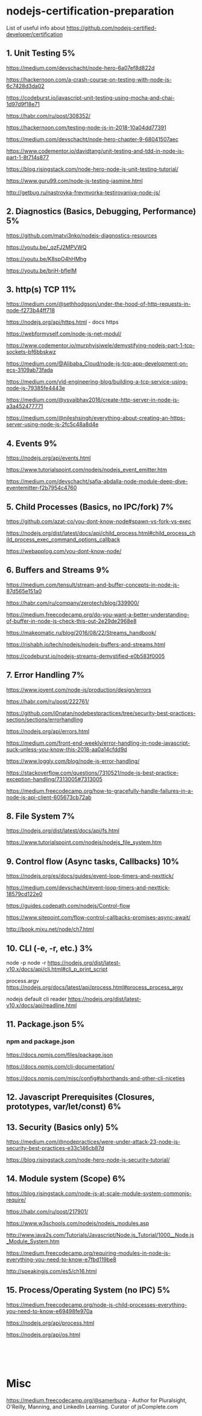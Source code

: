 # nodejs-certification-preparation

List of useful info about https://github.com/nodejs-certified-developer/certification

## 1. Unit Testing 5%

https://medium.com/devschacht/node-hero-6a07ef8d822d

https://hackernoon.com/a-crash-course-on-testing-with-node-js-6c7428d3da02

https://codeburst.io/javascript-unit-testing-using-mocha-and-chai-1d97d9f18e71

https://habr.com/ru/post/308352/

https://hackernoon.com/testing-node-js-in-2018-10a04dd77391

https://medium.com/devschacht/node-hero-chapter-9-68041507aec

https://www.codementor.io/davidtang/unit-testing-and-tdd-in-node-js-part-1-8t714s877

https://blog.risingstack.com/node-hero-node-js-unit-testing-tutorial/

https://www.guru99.com/node-js-testing-jasmine.html

http://getbug.ru/nastroyka-freymvorka-testirovaniya-node-js/

## 2. Diagnostics (Basics, Debugging, Performance) 5%

https://github.com/matvi3nko/nodejs-diagnostics-resources

https://youtu.be/_qzFJ2MPVWQ

https://youtu.be/K8spO4hHMhg

https://youtu.be/briH-bfleIM

## 3. http(s) TCP 11%

https://medium.com/@sethhodgson/under-the-hood-of-http-requests-in-node-f273b44ff718

https://nodejs.org/api/https.html - docs https

https://webformyself.com/node-js-net-modul/

https://www.codementor.io/murphyisiwele/demystifying-nodejs-part-1-tcp-sockets-bf6bbskwz

https://medium.com/@Alibaba_Cloud/node-js-tcp-app-development-on-ecs-3109ab73fada

https://medium.com/yld-engineering-blog/building-a-tcp-service-using-node-js-79385fe4443e

https://medium.com/@vsvaibhav2016/create-http-server-in-node-js-a3a452477771

https://medium.com/@nileshsingh/everything-about-creating-an-https-server-using-node-js-2fc5c48a8d4e

## 4. Events 9%

https://nodejs.org/api/events.html

https://www.tutorialspoint.com/nodejs/nodejs_event_emitter.htm

https://medium.com/devschacht/safia-abdalla-node-module-deep-dive-eventemitter-f2b7954c4760

## 5. Child Processes (Basics, no IPC/fork) 7%

https://github.com/azat-co/you-dont-know-node#spawn-vs-fork-vs-exec

https://nodejs.org/dist/latest/docs/api/child_process.html#child_process_child_process_exec_command_options_callback

https://webapplog.com/you-dont-know-node/

## 6. Buffers and Streams 9%

https://medium.com/tensult/stream-and-buffer-concepts-in-node-js-87d565e151a0

https://habr.com/ru/company/zerotech/blog/339900/

https://medium.freecodecamp.org/do-you-want-a-better-understanding-of-buffer-in-node-js-check-this-out-2e29de2968e8

https://makeomatic.ru/blog/2016/08/22/Streams_handbook/

https://rishabh.io/tech/nodejs/nodejs-buffers-and-streams.html

https://codeburst.io/nodejs-streams-demystified-e0b583f0005

## 7. Error Handling 7%

https://www.joyent.com/node-js/production/design/errors

https://habr.com/ru/post/222761/

https://github.com/i0natan/nodebestpractices/tree/security-best-practices-section/sections/errorhandling

https://nodejs.org/api/errors.html

https://medium.com/front-end-weekly/error-handling-in-node-javascript-suck-unless-you-know-this-2018-aa0a14cfdd9d

https://www.loggly.com/blog/node-js-error-handling/

https://stackoverflow.com/questions/7310521/node-js-best-practice-exception-handling/7313005#7313005

https://medium.freecodecamp.org/how-to-gracefully-handle-failures-in-a-node-js-api-client-605673cb72ab

## 8. File System 7%

https://nodejs.org/dist/latest/docs/api/fs.html

https://www.tutorialspoint.com/nodejs/nodejs_file_system.htm

## 9. Control flow (Async tasks, Callbacks) 10%

https://nodejs.org/es/docs/guides/event-loop-timers-and-nexttick/

https://medium.com/devschacht/event-loop-timers-and-nexttick-18579cd122e0

https://guides.codepath.com/nodejs/Control-flow

https://www.sitepoint.com/flow-control-callbacks-promises-async-await/

http://book.mixu.net/node/ch7.html

## 10. CLI (-e, -r, etc.) 3%

node -p
node -r
https://nodejs.org/dist/latest-v10.x/docs/api/cli.html#cli_p_print_script

process.argv
https://nodejs.org/docs/latest/api/process.html#process_process_argv

nodejs default cli reader
https://nodejs.org/dist/latest-v10.x/docs/api/readline.html

## 11. Package.json 5%

### npm and package.json

https://docs.npmjs.com/files/package.json

https://docs.npmjs.com/cli-documentation/

https://docs.npmjs.com/misc/config#shorthands-and-other-cli-niceties

## 12. Javascript Prerequisites (Closures, prototypes, var/let/const) 6%

## 13. Security (Basics only) 5%

https://medium.com/@nodepractices/were-under-attack-23-node-js-security-best-practices-e33c146cb87d

https://blog.risingstack.com/node-hero-node-js-security-tutorial/

## 14. Module system (Scope) 6%

https://blog.risingstack.com/node-js-at-scale-module-system-commonjs-require/

https://habr.com/ru/post/217901/

https://www.w3schools.com/nodejs/nodejs_modules.asp

http://www.java2s.com/Tutorials/Javascript/Node.js_Tutorial/1000__Node.js_Module_System.htm

https://medium.freecodecamp.org/requiring-modules-in-node-js-everything-you-need-to-know-e7fbd119be8

http://speakingjs.com/es5/ch16.html

## 15. Process/Operating System (no IPC) 5%

https://medium.freecodecamp.org/node-js-child-processes-everything-you-need-to-know-e69498fe970a

https://nodejs.org/api/process.html

https://nodejs.org/api/os.html

<br>
<br>
<br>

# Misc

https://medium.freecodecamp.org/@samerbuna - Author for Pluralsight, O'Reilly, Manning, and LinkedIn Learning. Curator of jsComplete.com
